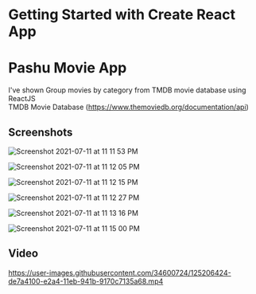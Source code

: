 # Getting Started with Create React App

# Pashu Movie App

I've shown Group movies by category from TMDB movie database using ReactJS <br />
TMDB Movie Database (<a>https://www.themoviedb.org/documentation/api</a>)

## Screenshots
![Screenshot 2021-07-11 at 11 11 53 PM](https://user-images.githubusercontent.com/34600724/125206688-2cdc0f80-e2a6-11eb-922a-7a0df201815d.png)

![Screenshot 2021-07-11 at 11 12 05 PM](https://user-images.githubusercontent.com/34600724/125206691-306f9680-e2a6-11eb-8165-0664a31cc624.png)

![Screenshot 2021-07-11 at 11 12 15 PM](https://user-images.githubusercontent.com/34600724/125206693-31a0c380-e2a6-11eb-9804-7272da32ff34.png)

![Screenshot 2021-07-11 at 11 12 27 PM](https://user-images.githubusercontent.com/34600724/125206695-34031d80-e2a6-11eb-81e2-bc18246640d6.png)

![Screenshot 2021-07-11 at 11 13 16 PM](https://user-images.githubusercontent.com/34600724/125206706-41200c80-e2a6-11eb-9aad-186684c56906.png)

![Screenshot 2021-07-11 at 11 15 00 PM](https://user-images.githubusercontent.com/34600724/125206710-43826680-e2a6-11eb-981b-086edddd0708.png)

## Video
https://user-images.githubusercontent.com/34600724/125206424-de7a4100-e2a4-11eb-941b-9170c7135a68.mp4
